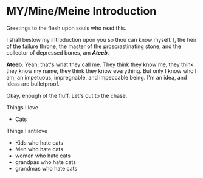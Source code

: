 # MY/Mine/Meine Introduction

Greetings to the flesh upon souls who read this.

I shall bestow my introduction upon you so thou can know myself. I, the heir of the failure throne, the master of the proscrastinating stone, and the collector of depressed bones, am ***Ateeb***.

**Ateeb**. Yeah, that's what they call me. They think they know me, they think they know my name, they think they know everything. But only I know who I am; an impetuous, impregnable, and impeccable being. I'm an idea, and ideas are bulletproof.

Okay, enough of the fluff. Let's cut to the chase.

Things I love
- Cats

Things I antilove
- Kids who hate cats
- Men who hate cats
- women who hate cats
- grandpas who hate cats
- grandmas who hate cats
